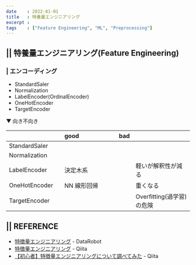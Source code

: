 ```yaml
---
date    : 2022-01-01
title   : 特養量エンジニアリング
excerpt : 
tags    : ["Feature Engineering", "ML", "Preprocessing"]
---
```

## || 特養量エンジニアリング(Feature Engineering)


### | エンコーディング

- StandardSaler
- Normalization
- LabelEncoder(OrdinalEncoder)
- OneHotEncoder
- TargetEncoder

▼ 向き不向き

||good|bad||
|:-|:-|:-|:-|
|StandardSaler||||
|Normalization|　|||
|LabelEncoder　　|決定木系　　　　　　||軽いが解釈性が減る|
|OneHotEncoder|NN 線形回帰||重くなる|
|TargetEncoder|||Overfitting(過学習)の危険|


## || REFERENCE
- [特徴量エンジニアリング](https://www.datarobot.com/jp/wiki/feature-engineering/#:~:text=%E7%89%B9%E5%BE%B4%E9%87%8F%E3%82%A8%E3%83%B3%E3%82%B8%E3%83%8B%E3%82%A2%E3%83%AA%E3%83%B3%E3%82%B0%E3%81%A8%E3%81%AF%E3%80%81%E6%A9%9F%E6%A2%B0%E5%AD%A6%E7%BF%92%E2%80%8B%E2%80%8B%E3%83%A2%E3%83%87%E3%83%AB,%E3%81%AB%E8%BF%BD%E5%8A%A0%E3%81%99%E3%82%8B%E3%81%93%E3%81%A8%E3%81%A7%E3%81%99%E3%80%82) - DataRobot
- [特徴量エンジニアリング](https://qiita.com/tk-tatsuro/items/f27c012e0cb95a5f51d2) - Qiita
- [【初心者】特徴量エンジニアリングについて調べてみた](https://qiita.com/zumax/items/3b6e771ef1fcaf3edd91) - Qiita
